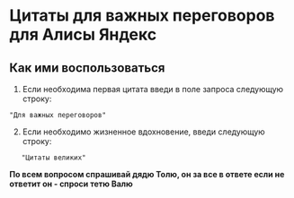 # Цитаты для важных переговоров для Алисы Яндекс

## Как ими воспользоваться

1. Если необходима первая цитата введи в поле запроса следующую строку:

```
"Для важных переговоров"
```

2. Если необходимо жизненное вдохновение, введи следующую строку:

```
   "Цитаты великих"
```

**__По всем вопросом спрашивай дядю Толю, он за все в ответе__ если не ответит он - спроси тетю Валю**
